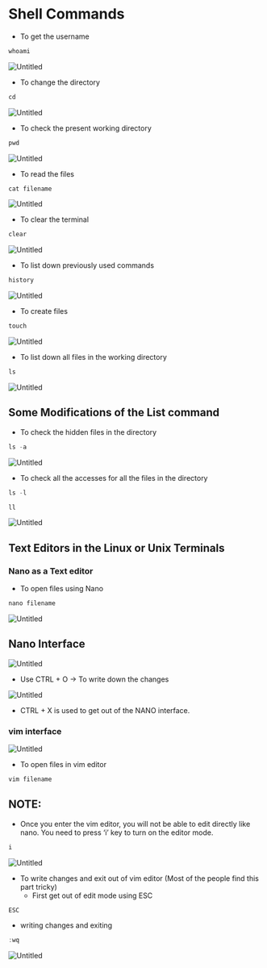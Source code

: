 # Shell Commands

- To get the username

```cpp
whoami
```

![Untitled](Shell%20Commands%2036f956a79e2d4d68b5dd6353d594a768/Untitled.png)

- To change the directory

```jsx
cd
```

![Untitled](Shell%20Commands%2036f956a79e2d4d68b5dd6353d594a768/Untitled%201.png)

- To check the present working directory

```cpp
pwd
```

![Untitled](Shell%20Commands%2036f956a79e2d4d68b5dd6353d594a768/Untitled%202.png)

- To read the files

```jsx
cat filename
```

![Untitled](Shell%20Commands%2036f956a79e2d4d68b5dd6353d594a768/Untitled%203.png)

- To clear the terminal

```jsx
clear
```

![Untitled](Shell%20Commands%2036f956a79e2d4d68b5dd6353d594a768/Untitled%204.png)

- To list down previously used commands

```jsx
history
```

![Untitled](Shell%20Commands%2036f956a79e2d4d68b5dd6353d594a768/Untitled%205.png)

- To create files

```jsx
touch
```

![Untitled](Shell%20Commands%2036f956a79e2d4d68b5dd6353d594a768/Untitled%206.png)

- To list down all files in the working directory

```cpp
ls
```

![Untitled](Shell%20Commands%2036f956a79e2d4d68b5dd6353d594a768/Untitled%207.png)

## Some Modifications of the List command

- To check the hidden files in the directory

```cpp
ls -a
```

![Untitled](Shell%20Commands%2036f956a79e2d4d68b5dd6353d594a768/Untitled%208.png)

- To check all the accesses for all the files in the directory

```cpp
ls -l
```

```cpp
ll
```

![Untitled](Shell%20Commands%2036f956a79e2d4d68b5dd6353d594a768/Untitled%209.png)

## Text Editors in the Linux or Unix Terminals

### Nano as a Text editor

- To open files using Nano

```jsx
nano filename
```

![Untitled](Shell%20Commands%2036f956a79e2d4d68b5dd6353d594a768/Untitled%2010.png)

## Nano Interface

![Untitled](Shell%20Commands%2036f956a79e2d4d68b5dd6353d594a768/Untitled%2011.png)

- Use CTRL + O  → To write down the changes

![Untitled](Shell%20Commands%2036f956a79e2d4d68b5dd6353d594a768/Untitled%2012.png)

- CTRL + X is used to get out of the NANO interface.

### vim interface

![Untitled](Shell%20Commands%2036f956a79e2d4d68b5dd6353d594a768/Untitled%2013.png)

- To open files in vim editor

```jsx
vim filename
```

## NOTE:

- Once you enter the vim editor,  you will not be able to edit directly like nano. You need to press  ‘i’ key to turn on the editor mode.

```jsx
i
```

![Untitled](Shell%20Commands%2036f956a79e2d4d68b5dd6353d594a768/Untitled%2014.png)

- To write changes and exit out of vim editor (Most of the people find this part tricky)
    - First get out of edit mode using ESC

```jsx
ESC
```

- writing changes and exiting

```jsx
:wq
```

![Untitled](Shell%20Commands%2036f956a79e2d4d68b5dd6353d594a768/Untitled%2015.png)

